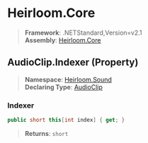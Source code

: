 # Heirloom.Core

> **Framework**: .NETStandard,Version=v2.1  
> **Assembly**: [Heirloom.Core][0]

## AudioClip.Indexer (Property)

> **Namespace**: [Heirloom.Sound][0]  
> **Declaring Type**: [AudioClip][1]

### Indexer

```cs
public short this[int index] { get; }
```

> **Returns**: `short`

[0]: ../../../Heirloom.Core.md
[1]: ../AudioClip.md
